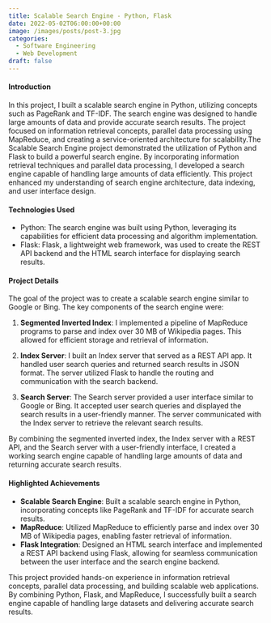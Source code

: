 ```yaml
---
title: Scalable Search Engine - Python, Flask
date: 2022-05-02T06:00:00+00:00
image: /images/posts/post-3.jpg
categories:
  - Software Engineering
  - Web Development
draft: false
---
```


#### Introduction

In this project, I built a scalable search engine in Python, utilizing concepts such as PageRank and TF-IDF. The search engine was designed to handle large amounts of data and provide accurate search results. The project focused on information retrieval concepts, parallel data processing using MapReduce, and creating a service-oriented architecture for scalability.The Scalable Search Engine project demonstrated the utilization of Python and Flask to build a powerful search engine. By incorporating information retrieval techniques and parallel data processing, I developed a search engine capable of handling large amounts of data efficiently. This project enhanced my understanding of search engine architecture, data indexing, and user interface design.

#### Technologies Used

- Python: The search engine was built using Python, leveraging its capabilities for efficient data processing and algorithm implementation.
- Flask: Flask, a lightweight web framework, was used to create the REST API backend and the HTML search interface for displaying search results.

#### Project Details

The goal of the project was to create a scalable search engine similar to Google or Bing. The key components of the search engine were:

1. **Segmented Inverted Index**: I implemented a pipeline of MapReduce programs to parse and index over 30 MB of Wikipedia pages. This allowed for efficient storage and retrieval of information.

2. **Index Server**: I built an Index server that served as a REST API app. It handled user search queries and returned search results in JSON format. The server utilized Flask to handle the routing and communication with the search backend.

3. **Search Server**: The Search server provided a user interface similar to Google or Bing. It accepted user search queries and displayed the search results in a user-friendly manner. The server communicated with the Index server to retrieve the relevant search results.

By combining the segmented inverted index, the Index server with a REST API, and the Search server with a user-friendly interface, I created a working search engine capable of handling large amounts of data and returning accurate search results.

#### Highlighted Achievements

- **Scalable Search Engine**: Built a scalable search engine in Python, incorporating concepts like PageRank and TF-IDF for accurate search results.
- **MapReduce**: Utilized MapReduce to efficiently parse and index over 30 MB of Wikipedia pages, enabling faster retrieval of information.
- **Flask Integration**: Designed an HTML search interface and implemented a REST API backend using Flask, allowing for seamless communication between the user interface and the search engine backend.

This project provided hands-on experience in information retrieval concepts, parallel data processing, and building scalable web applications. By combining Python, Flask, and MapReduce, I successfully built a search engine capable of handling large datasets and delivering accurate search results.
